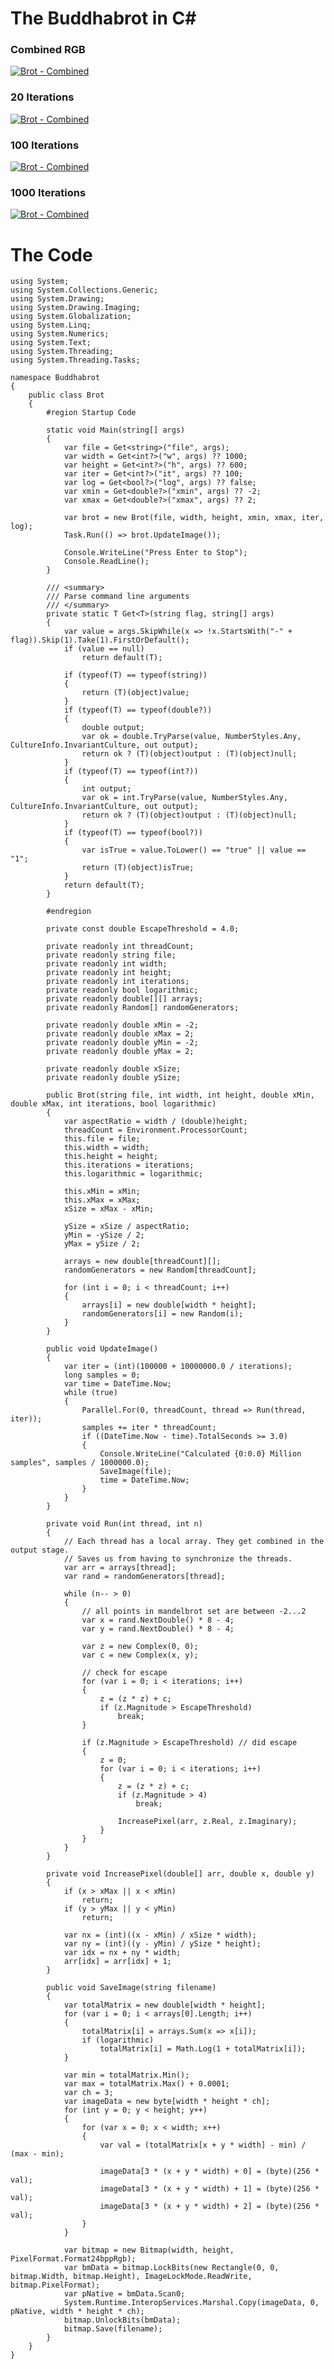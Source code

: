 # The Buddhabrot in C\# #

### Combined RGB
[![Brot - Combined](tn-brot-combined.png)](tn-brot-combined.png)

### 20 Iterations
[![Brot - Combined](tn-brotx20.png)](tn-brotx20.png)

### 100 Iterations
[![Brot - Combined](tn-brotx100.png)](tn-brotx100.png)

### 1000 Iterations
[![Brot - Combined](tn-brotx1000.png)](tn-brotx1000.png)

# The Code

    using System;
	using System.Collections.Generic;
	using System.Drawing;
	using System.Drawing.Imaging;
	using System.Globalization;
	using System.Linq;
	using System.Numerics;
	using System.Text;
	using System.Threading;
	using System.Threading.Tasks;

	namespace Buddhabrot
	{
		public class Brot
		{
			#region Startup Code

			static void Main(string[] args)
			{
				var file = Get<string>("file", args);
				var width = Get<int?>("w", args) ?? 1000;
				var height = Get<int?>("h", args) ?? 600;
				var iter = Get<int?>("it", args) ?? 100;
				var log = Get<bool?>("log", args) ?? false;
				var xmin = Get<double?>("xmin", args) ?? -2;
				var xmax = Get<double?>("xmax", args) ?? 2;

				var brot = new Brot(file, width, height, xmin, xmax, iter, log);
				Task.Run(() => brot.UpdateImage());

				Console.WriteLine("Press Enter to Stop");
				Console.ReadLine();
			}

			/// <summary>
			/// Parse command line arguments
			/// </summary>
			private static T Get<T>(string flag, string[] args)
			{
				var value = args.SkipWhile(x => !x.StartsWith("-" + flag)).Skip(1).Take(1).FirstOrDefault();
				if (value == null)
					return default(T);

				if (typeof(T) == typeof(string))
				{
					return (T)(object)value;
				}
				if (typeof(T) == typeof(double?))
				{
					double output;
					var ok = double.TryParse(value, NumberStyles.Any, CultureInfo.InvariantCulture, out output);
					return ok ? (T)(object)output : (T)(object)null;
				}
				if (typeof(T) == typeof(int?))
				{
					int output;
					var ok = int.TryParse(value, NumberStyles.Any, CultureInfo.InvariantCulture, out output);
					return ok ? (T)(object)output : (T)(object)null;
				}
				if (typeof(T) == typeof(bool?))
				{
					var isTrue = value.ToLower() == "true" || value == "1";
					return (T)(object)isTrue;
				}
				return default(T);
			}

			#endregion

			private const double EscapeThreshold = 4.0;

			private readonly int threadCount;
			private readonly string file;
			private readonly int width;
			private readonly int height;
			private readonly int iterations;
			private readonly bool logarithmic;
			private readonly double[][] arrays;
			private readonly Random[] randomGenerators;

			private readonly double xMin = -2;
			private readonly double xMax = 2;
			private readonly double yMin = -2;
			private readonly double yMax = 2;

			private readonly double xSize;
			private readonly double ySize;

			public Brot(string file, int width, int height, double xMin, double xMax, int iterations, bool logarithmic)
			{
				var aspectRatio = width / (double)height;
				threadCount = Environment.ProcessorCount;
				this.file = file;
				this.width = width;
				this.height = height;
				this.iterations = iterations;
				this.logarithmic = logarithmic;

				this.xMin = xMin;
				this.xMax = xMax;
				xSize = xMax - xMin;

				ySize = xSize / aspectRatio;
				yMin = -ySize / 2;
				yMax = ySize / 2;

				arrays = new double[threadCount][];
				randomGenerators = new Random[threadCount];

				for (int i = 0; i < threadCount; i++)
				{
					arrays[i] = new double[width * height];
					randomGenerators[i] = new Random(i);
				}
			}

			public void UpdateImage()
			{
				var iter = (int)(100000 + 10000000.0 / iterations);
				long samples = 0;
				var time = DateTime.Now;
				while (true)
				{
					Parallel.For(0, threadCount, thread => Run(thread, iter));
					samples += iter * threadCount;
					if ((DateTime.Now - time).TotalSeconds >= 3.0)
					{
						Console.WriteLine("Calculated {0:0.0} Million samples", samples / 1000000.0);
						SaveImage(file);
						time = DateTime.Now;
					}
				}
			}

			private void Run(int thread, int n)
			{
				// Each thread has a local array. They get combined in the output stage.
				// Saves us from having to synchronize the threads.
				var arr = arrays[thread];
				var rand = randomGenerators[thread];

				while (n-- > 0)
				{
					// all points in mandelbrot set are between -2...2
					var x = rand.NextDouble() * 8 - 4;
					var y = rand.NextDouble() * 8 - 4;

					var z = new Complex(0, 0);
					var c = new Complex(x, y);

					// check for escape
					for (var i = 0; i < iterations; i++)
					{
						z = (z * z) + c;
						if (z.Magnitude > EscapeThreshold)
							break;
					}

					if (z.Magnitude > EscapeThreshold) // did escape
					{
						z = 0;
						for (var i = 0; i < iterations; i++)
						{
							z = (z * z) + c;
							if (z.Magnitude > 4)
								break;

							IncreasePixel(arr, z.Real, z.Imaginary);
						}
					}
				}
			}

			private void IncreasePixel(double[] arr, double x, double y)
			{
				if (x > xMax || x < xMin)
					return;
				if (y > yMax || y < yMin)
					return;

				var nx = (int)((x - xMin) / xSize * width);
				var ny = (int)((y - yMin) / ySize * height);
				var idx = nx + ny * width;
				arr[idx] = arr[idx] + 1;
			}

			public void SaveImage(string filename)
			{
				var totalMatrix = new double[width * height];
				for (var i = 0; i < arrays[0].Length; i++)
				{
					totalMatrix[i] = arrays.Sum(x => x[i]);
					if (logarithmic)
						totalMatrix[i] = Math.Log(1 + totalMatrix[i]);
				}

				var min = totalMatrix.Min();
				var max = totalMatrix.Max() + 0.0001;
				var ch = 3;
				var imageData = new byte[width * height * ch];
				for (int y = 0; y < height; y++)
				{
					for (var x = 0; x < width; x++)
					{
						var val = (totalMatrix[x + y * width] - min) / (max - min);

						imageData[3 * (x + y * width) + 0] = (byte)(256 * val);
						imageData[3 * (x + y * width) + 1] = (byte)(256 * val);
						imageData[3 * (x + y * width) + 2] = (byte)(256 * val);
					}
				}

				var bitmap = new Bitmap(width, height, PixelFormat.Format24bppRgb);
				var bmData = bitmap.LockBits(new Rectangle(0, 0, bitmap.Width, bitmap.Height), ImageLockMode.ReadWrite, bitmap.PixelFormat);
				var pNative = bmData.Scan0;
				System.Runtime.InteropServices.Marshal.Copy(imageData, 0, pNative, width * height * ch);
				bitmap.UnlockBits(bmData);
				bitmap.Save(filename);
			}
		}
	}

